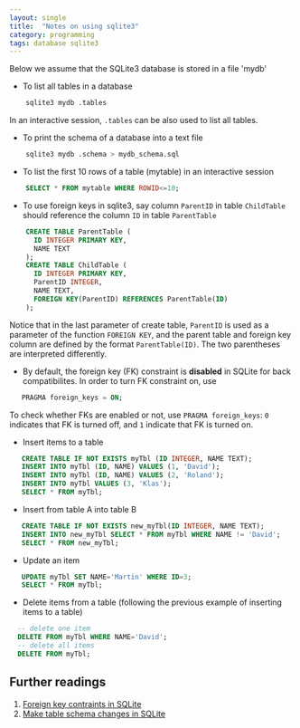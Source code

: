 ```yaml
---
layout: single
title:  "Notes on using sqlite3"
category: programming
tags: database sqlite3
---
```


Below we assume that the SQLite3 database is stored in a file 'mydb'
* To list all tables in a database
~~~ bash
    sqlite3 mydb .tables
~~~
  In an interactive session, `.tables` can be also used to list all tables.
* To print the schema of a database into a text file
~~~ bash
    sqlite3 mydb .schema > mydb_schema.sql
~~~
* To list the first 10 rows of a table (mytable) in an interactive session
~~~ sql
    SELECT * FROM mytable WHERE ROWID<=10;
~~~
* To use foreign keys in sqlite3, say column `ParentID` in table `ChildTable` should reference the column `ID` in table `ParentTable`
~~~ sql
    CREATE TABLE ParentTable (
      ID INTEGER PRIMARY KEY,
      NAME TEXT
    );
    CREATE TABLE ChildTable (
      ID INTEGER PRIMARY KEY,
      ParentID INTEGER,
      NAME TEXT,
      FOREIGN KEY(ParentID) REFERENCES ParentTable(ID)
    );
~~~
   Notice that in the last parameter of create table, `ParentID` is used as a parameter of the function `FOREIGN KEY`, and the parent table and foreign key column are defined by the format `ParentTable(ID)`. The two parentheses are interpreted differently.

* By default, the foreign key (FK) constraint is **disabled** in SQLite for back compatibilites. In order to turn FK constraint on, use
~~~ sql
   PRAGMA foreign_keys = ON;
~~~
  To check whether FKs are enabled or not, use `PRAGMA foreign_keys`: `0` indicates that FK is turned off, and `1` indicate that FK is turned on.

* Insert items to a table
~~~ sql
   CREATE TABLE IF NOT EXISTS myTbl (ID INTEGER, NAME TEXT);
   INSERT INTO myTbl (ID, NAME) VALUES (1, 'David');
   INSERT INTO myTbl (ID, NAME) VALUES (2, 'Roland');
   INSERT INTO myTbl VALUES (3, 'Klas');
   SELECT * FROM myTbl;
~~~

* Insert from table A into table B
~~~ sql
   CREATE TABLE IF NOT EXISTS new_myTbl(ID INTEGER, NAME TEXT);
   INSERT INTO new_myTbl SELECT * FROM myTbl WHERE NAME != 'David';
   SELECT * FROM new_myTbl;
~~~
* Update an item
~~~ sql
   UPDATE myTbl SET NAME='Martin' WHERE ID=3;
   SELECT * FROM myTbl;
~~~

* Delete items from a table (following the previous example of inserting items to a table)
~~~ sql
  -- delete one item
  DELETE FROM myTbl WHERE NAME='David';
  -- delete all items
  DELETE FROM myTbl;
~~~

## Further readings

1. [Foreign key contraints in SQLite](https://sqlite.org/foreignkeys.html)
2. [Make table schema changes in SQLite](https://www.sqlite.org/lang_altertable.html#otheralter)
